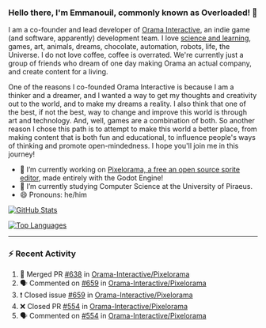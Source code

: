 ### Hello there, I'm Emmanouil, commonly known as Overloaded! 👋
I am a co-founder and lead developer of [Orama Interactive](https://www.orama-interactive.com/), an indie game (and software, apparently) development team. I love [science and learning](https://github.com/OverloadedOrama/KnowledgeBase), games, art, animals, dreams, chocolate, automation, robots, life, the Universe. I do not love coffee, coffee is overrated. We're currently just a group of friends who dream of one day making Orama an actual company, and create content for a living.

One of the reasons I co-founded Orama Interactive is because I am a thinker and a dreamer, and I wanted a way to get my thoughts and creativity out to the world, and to make my dreams a reality. I also think that one of the best, if not the best, way to change and improve this world is through art and technology. And, well, games are a combination of both. So another reason I chose this path is to attempt to make this world a better place, from making content that is both fun and educational, to influence people's ways of thinking and promote open-mindedness. I hope you'll join me in this journey!

- 🔭 I’m currently working on [Pixelorama, a free an open source sprite editor](https://github.com/Orama-Interactive/Pixelorama), made entirely with the Godot Engine!
- 🌱 I’m currently studying Computer Science at the University of Piraeus.
- 😄 Pronouns: he/him

[![GitHub Stats](https://github-readme-stats.vercel.app/api/?username=OverloadedOrama&show_icons=true&theme=merko)](https://github.com/anuraghazra/github-readme-stats)

[![Top Languages](https://github-readme-stats.vercel.app/api/top-langs/?username=OverloadedOrama&layout=compact&theme=merko)](https://github.com/anuraghazra/github-readme-stats)

---

### :zap: Recent Activity

<!--START_SECTION:activity-->
1. 🎉 Merged PR [#638](https://github.com/Orama-Interactive/Pixelorama/pull/638) in [Orama-Interactive/Pixelorama](https://github.com/Orama-Interactive/Pixelorama)
2. 🗣 Commented on [#659](https://github.com/Orama-Interactive/Pixelorama/issues/659) in [Orama-Interactive/Pixelorama](https://github.com/Orama-Interactive/Pixelorama)
3. ❗️ Closed issue [#659](https://github.com/Orama-Interactive/Pixelorama/issues/659) in [Orama-Interactive/Pixelorama](https://github.com/Orama-Interactive/Pixelorama)
4. ❌ Closed PR [#554](https://github.com/Orama-Interactive/Pixelorama/pull/554) in [Orama-Interactive/Pixelorama](https://github.com/Orama-Interactive/Pixelorama)
5. 🗣 Commented on [#554](https://github.com/Orama-Interactive/Pixelorama/issues/554) in [Orama-Interactive/Pixelorama](https://github.com/Orama-Interactive/Pixelorama)
<!--END_SECTION:activity-->

<!--
**OverloadedOrama/OverloadedOrama** is a ✨ _special_ ✨ repository because its `README.md` (this file) appears on your GitHub profile.

Here are some ideas to get you started:

- 👯 I’m looking to collaborate on ...
- 🤔 I’m looking for help with ...
- 💬 Ask me about ...
- 📫 How to reach me: ...
- ⚡ Fun fact: ...
-->
